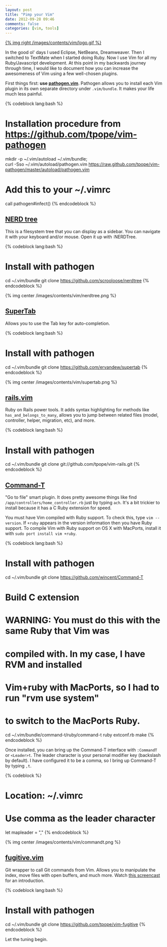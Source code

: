 ```yaml
---
layout: post
title: "Pimp your Vim"
date: 2012-09-28 09:46
comments: false
categories: [vim, tools]
---
```


[{% img right /images/contents/vim/logo.gif %}](http://www.vim.org)

In the good ol' days I used Eclipse, NetBeans, Dreamweaver. Then I switched to TextMate when I started doing Ruby. Now I use Vim for all my Ruby/Javascript development. At this point in my backwards journey through time, I would like to document how you can increase the awesomeness of Vim using a few well-chosen plugins.

<!--more-->

First things first: **use [pathogen.vim](https://github.com/tpope/vim-pathogen)**. Pathogen allows you to install each Vim plugin in its own separate directory under `.vim/bundle`. It makes your life much less painful.

{% codeblock lang:bash %}
# Installation procedure from https://github.com/tpope/vim-pathogen
mkdir -p ~/.vim/autoload ~/.vim/bundle; \
curl -Sso ~/.vim/autoload/pathogen.vim https://raw.github.com/tpope/vim-pathogen/master/autoload/pathogen.vim
 
# Add this to your ~/.vimrc
call pathogen#infect()
{% endcodeblock %}

## [NERD tree](https://github.com/scrooloose/nerdtree)

This is a filesystem tree that you can display as a sidebar. You can navigate it with your keyboard and/or mouse. Open it up with :NERDTree.

{% codeblock lang:bash %}
# Install with pathogen
cd ~/.vim/bundle
git clone https://github.com/scrooloose/nerdtree
{% endcodeblock %}

{% img center /images/contents/vim/nerdtree.png %}

## [SuperTab](https://github.com/ervandew/supertab)

Allows you to use the Tab key for auto-completion.

{% codeblock lang:bash %}
# Install with pathogen
cd ~/.vim/bundle
git clone https://github.com/ervandew/supertab
{% endcodeblock %}

{% img center /images/contents/vim/supertab.png %}

## [rails.vim](https://github.com/tpope/vim-rails)

Ruby on Rails power tools. It adds syntax highlighting for methods like `has_and_belongs_to_many`, allows you to jump between related files (model, controller, helper, migration, etc), and more.

{% codeblock lang:bash %}
# Install with pathogen
cd ~/.vim/bundle
git clone git://github.com/tpope/vim-rails.git
{% endcodeblock %}

## [Command-T](https://github.com/wincent/Command-T)

"Go to file" smart plugin. It does pretty awesome things like find `/app/controllers/home_controller.rb` just by typing `ach`. It's a bit trickier to install because it has a C Ruby extension for speed.

You must have Vim compiled with Ruby support. To check this, type `vim --version`. If `+ruby` appears in the version information then you have Ruby support. To compile Vim with Ruby support on OS X with MacPorts, install it with `sudo port install vim +ruby`.

{% codeblock lang:bash %}
# Install with pathogen
cd ~/.vim/bundle
git clone https://github.com/wincent/Command-T
 
# Build C extension
# WARNING: You must do this with the same Ruby that Vim was
#          compiled with. In my case, I have RVM and installed
#          Vim+ruby with MacPorts, so I had to run "rvm use system"
#          to switch to the MacPorts Ruby.
cd ~/.vim/bundle/command-t/ruby/command-t
ruby extconf.rb
make
{% endcodeblock %}

Once installed, you can bring up the Command-T interface with `:CommandT` or `<Leader>t`. The leader character is your personal modifier key (backslash by default). I have configured it to be a comma, so I bring up Command-T by typing `,t`.

{% codeblock %}
# Location: ~/.vimrc
 
# Use comma as the leader character
let mapleader = ","
{% endcodeblock %}

{% img center /images/contents/vim/commandt.png %}

## [fugitive.vim](https://github.com/tpope/vim-fugitive)

Git wrapper to call Git commands from Vim. Allows you to manipulate the index, move files with open buffers, and much more. Watch [this screencast](http://vimcasts.org/episodes/fugitive-vim---a-complement-to-command-line-git/) for an introduction.

{% codeblock lang:bash %}
# Install with pathogen
cd ~/.vim/bundle
git clone https://github.com/tpope/vim-fugitive
{% endcodeblock %}

Let the tuning begin.
